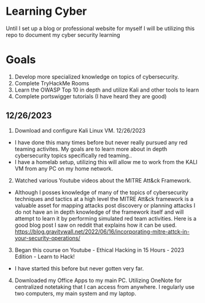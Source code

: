 # Learning Cyber
Until I set up a blog or professional website for myself I will be utilizing this repo to document my cyber security learning

# Goals
1. Develop more specialized knowledge on topics of cybersecurity. 
2. Complete TryHackMe Rooms
3. Learn the OWASP Top 10 in depth and utilize Kali and other tools to learn
4. Complete portswigger tutorials (I have heard they are good)


## 12/26/2023

1. Download and configure Kali Linux VM. 12/26/2023
- I have done this many times before but never really pursued any red teaming activites. My goals are to learn more about in depth cybersecurity topics specifically red teaming..
- I have a homelab setup, utilizing this will allow me to work from the KALI VM from any PC on my home network. 

2. Watched various Youtube videos about the MITRE Att&ck Framework.
-  Although I posses knowledge of many of the topics of cybersecurity techniques and tactics at a high level the MITRE Att&ck framework is a valuable asset for mapping attacks post discovery or planning attacks I do not have an in depth knowledge of the framework itself and will attempt to learn it by performing simulated red team activities. Here is a good blog post I saw on reddit that explains how it can be used. https://blog.gravitywall.net/2022/06/16/incorporating-mitre-attck-in-your-security-operations/

3. Began this course on Youtube - Ethical Hacking in 15 Hours - 2023 Edition - Learn to Hack!
- I have started this before but never gotten very far.

4. Downloaded my Office Apps to my main PC. Utilizing OneNote for centralized notetaking that I can access from anywhere. I regularly use two computers, my main system and my laptop. 

